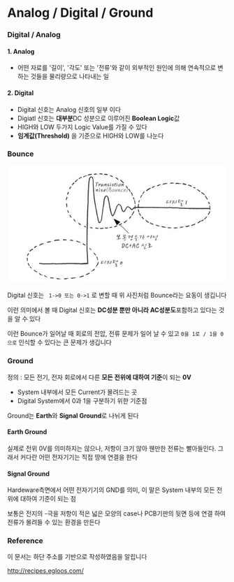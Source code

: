 # Analog / Digital / Ground

### Digital / Analog

#### 1. Analog
* 어떤 자료를 '길이', '각도' 또는 '전류'와 같이 외부적인 원인에 의해 연속적으로 변하는 것들을 물리량으로 나타내는 일

#### 2. Digital
* Digital 신호는 Analog 신호의 일부 이다
* Digiatl 신호는 **대부분**DC 성분으로 이루어진 **Boolean Logic**값
* HIGH와 LOW 두가지 Logic Value를 가질 수 있다
* **임계값(Threshold)** 을 기준으로 HIGH와 LOW를 나눈다

### Bounce
![Bounce](./Bounce.jpg)

Digital 신호는
``` 1->0 또는 0->1```
로 변할 때 위 사진처럼 Bounce라는 요동이 생깁니다

이런 의미에서 볼 때 Digital 신호는 **DC성분 뿐만 아니라 AC성분도**포함하고 있다는 것을 알 수 있다

이런 Bounce가 일어날 때 회로의 전압, 전류 문제가 일어 날 수 있고
``` 0을 1로 / 1을 0으로 ```
인식할 수 있다는 큰 문제가 생깁니다

### Ground
정의 : 모든 전기, 전자 회로에서 다른 **모든 전위에 대하여 기준**이 되는 **0V**

* System 내부에서 모든 Current가 몰려드는 곳
* Digital System에서 0과 1을 구분하기 위한 기준점

Ground는 **Earth**와 **Signal Ground**로 나뉘게 된다

#### Earth Ground
실제로 전위 0V를 의미하지는 않으나, 저항이 크기 않아 웬만한 전류는 빨아들인다.
그래서 커다란 어떤 전자기기는 직접 땅에 연결을 한다

#### Signal Ground
Hardeware측면에서 어떤 전자기기의 GND를 의미,
이 말은 System 내부의 모든 전위에 대하여 기준이 되는 점

보통은 전지의 -극을 저항이 적은 넓은 모양의 case나 PCB기판의 뒷면 등에 연결 하여 전류가 몰려들 수 있는 환경을 만든다

### Reference
 이 문서는 하단 주소를 기반으로 작성하였음을 알립니다

 <http://recipes.egloos.com/>
